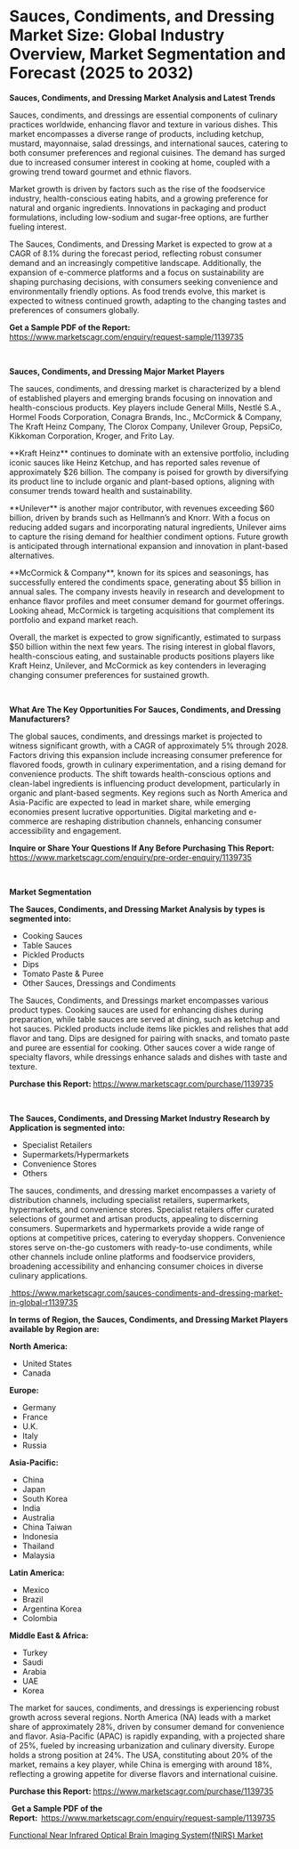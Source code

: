 <p><h1>Sauces, Condiments, and Dressing Market Size: Global Industry Overview, Market Segmentation and Forecast (2025 to 2032)</h1></p><p><strong>Sauces, Condiments, and Dressing Market Analysis and Latest Trends</strong></p>
<p><p>Sauces, condiments, and dressings are essential components of culinary practices worldwide, enhancing flavor and texture in various dishes. This market encompasses a diverse range of products, including ketchup, mustard, mayonnaise, salad dressings, and international sauces, catering to both consumer preferences and regional cuisines. The demand has surged due to increased consumer interest in cooking at home, coupled with a growing trend toward gourmet and ethnic flavors.</p><p>Market growth is driven by factors such as the rise of the foodservice industry, health-conscious eating habits, and a growing preference for natural and organic ingredients. Innovations in packaging and product formulations, including low-sodium and sugar-free options, are further fueling interest. </p><p>The Sauces, Condiments, and Dressing Market is expected to grow at a CAGR of 8.1% during the forecast period, reflecting robust consumer demand and an increasingly competitive landscape. Additionally, the expansion of e-commerce platforms and a focus on sustainability are shaping purchasing decisions, with consumers seeking convenience and environmentally friendly options. As food trends evolve, this market is expected to witness continued growth, adapting to the changing tastes and preferences of consumers globally.</p></p>
<p><strong>Get a Sample PDF of the Report:&nbsp;</strong> <a href="https://www.marketscagr.com/enquiry/request-sample/1139735?utm_campaign=2384&utm_medium=2&utm_source=Github&utm_content=ia&utm_term=25032025&utm_id=sauces-condiments-and-dressing">https://www.marketscagr.com/enquiry/request-sample/1139735</a></p>
<p>&nbsp;</p>
<p><strong>Sauces, Condiments, and Dressing Major Market Players</strong></p>
<p><p>The sauces, condiments, and dressing market is characterized by a blend of established players and emerging brands focusing on innovation and health-conscious products. Key players include General Mills, Nestlé S.A., Hormel Foods Corporation, Conagra Brands, Inc., McCormick & Company, The Kraft Heinz Company, The Clorox Company, Unilever Group, PepsiCo, Kikkoman Corporation, Kroger, and Frito Lay.</p><p>**Kraft Heinz** continues to dominate with an extensive portfolio, including iconic sauces like Heinz Ketchup, and has reported sales revenue of approximately $26 billion. The company is poised for growth by diversifying its product line to include organic and plant-based options, aligning with consumer trends toward health and sustainability.</p><p>**Unilever** is another major contributor, with revenues exceeding $60 billion, driven by brands such as Hellmann’s and Knorr. With a focus on reducing added sugars and incorporating natural ingredients, Unilever aims to capture the rising demand for healthier condiment options. Future growth is anticipated through international expansion and innovation in plant-based alternatives.</p><p>**McCormick & Company**, known for its spices and seasonings, has successfully entered the condiments space, generating about $5 billion in annual sales. The company invests heavily in research and development to enhance flavor profiles and meet consumer demand for gourmet offerings. Looking ahead, McCormick is targeting acquisitions that complement its portfolio and expand market reach.</p><p>Overall, the market is expected to grow significantly, estimated to surpass $50 billion within the next few years. The rising interest in global flavors, health-conscious eating, and sustainable products positions players like Kraft Heinz, Unilever, and McCormick as key contenders in leveraging changing consumer preferences for sustained growth.</p></p>
<p>&nbsp;</p>
<p><strong>What Are The Key Opportunities For Sauces, Condiments, and Dressing Manufacturers?</strong></p>
<p><p>The global sauces, condiments, and dressings market is projected to witness significant growth, with a CAGR of approximately 5% through 2028. Factors driving this expansion include increasing consumer preference for flavored foods, growth in culinary experimentation, and a rising demand for convenience products. The shift towards health-conscious options and clean-label ingredients is influencing product development, particularly in organic and plant-based segments. Key regions such as North America and Asia-Pacific are expected to lead in market share, while emerging economies present lucrative opportunities. Digital marketing and e-commerce are reshaping distribution channels, enhancing consumer accessibility and engagement.</p></p>
<p><strong>Inquire or Share Your Questions If Any Before Purchasing This Report:</strong> <a href="https://www.marketscagr.com/enquiry/pre-order-enquiry/1139735?utm_campaign=2384&utm_medium=2&utm_source=Github&utm_content=ia&utm_term=25032025&utm_id=sauces-condiments-and-dressing">https://www.marketscagr.com/enquiry/pre-order-enquiry/1139735</a></p>
<p>&nbsp;</p>
<p><strong>Market Segmentation</strong></p>
<p><strong>The Sauces, Condiments, and Dressing Market Analysis by types is segmented into:</strong></p>
<p><ul><li>Cooking Sauces</li><li>Table Sauces</li><li>Pickled Products</li><li>Dips</li><li>Tomato Paste & Puree</li><li>Other Sauces, Dressings and Condiments</li></ul></p>
<p><p>The Sauces, Condiments, and Dressings market encompasses various product types. Cooking sauces are used for enhancing dishes during preparation, while table sauces are served at dining, such as ketchup and hot sauces. Pickled products include items like pickles and relishes that add flavor and tang. Dips are designed for pairing with snacks, and tomato paste and puree are essential for cooking. Other sauces cover a wide range of specialty flavors, while dressings enhance salads and dishes with taste and texture.</p></p>
<p><strong>Purchase this Report:&nbsp;</strong><a href="https://www.marketscagr.com/purchase/1139735?utm_campaign=2384&utm_medium=2&utm_source=Github&utm_content=ia&utm_term=25032025&utm_id=sauces-condiments-and-dressing">https://www.marketscagr.com/purchase/1139735</a></p>
<p>&nbsp;</p>
<p><strong>The Sauces, Condiments, and Dressing Market Industry Research by Application is segmented into:</strong></p>
<p><ul><li>Specialist Retailers</li><li>Supermarkets/Hypermarkets</li><li>Convenience Stores</li><li>Others</li></ul></p>
<p><p>The sauces, condiments, and dressing market encompasses a variety of distribution channels, including specialist retailers, supermarkets, hypermarkets, and convenience stores. Specialist retailers offer curated selections of gourmet and artisan products, appealing to discerning consumers. Supermarkets and hypermarkets provide a wide range of options at competitive prices, catering to everyday shoppers. Convenience stores serve on-the-go customers with ready-to-use condiments, while other channels include online platforms and foodservice providers, broadening accessibility and enhancing consumer choices in diverse culinary applications.</p></p>
<p><a href="https://www.marketscagr.com/sauces-condiments-and-dressing-market-in-global-r1139735?utm_campaign=2384&utm_medium=2&utm_source=Github&utm_content=ia&utm_term=25032025&utm_id=sauces-condiments-and-dressing">&nbsp;https://www.marketscagr.com/sauces-condiments-and-dressing-market-in-global-r1139735</a></p>
<p><strong>In terms of Region, the Sauces, Condiments, and Dressing Market Players available by Region are:</strong></p>
<p>
    <p> <strong> North America: </strong>
        <ul>
            <li>United States</li>
            <li>Canada</li>
        </ul>
        </p> 
    <p> <strong> Europe: </strong>
        <ul>
            <li>Germany</li>
            <li>France</li>
            <li>U.K.</li>
            <li>Italy</li>
            <li>Russia</li>
        </ul>
        </p> 
    <p> <strong> Asia-Pacific: </strong>
        <ul>
            <li>China</li>
            <li>Japan</li>
            <li>South Korea</li>
            <li>India</li>
            <li>Australia</li>
            <li>China Taiwan</li>
            <li>Indonesia</li>
            <li>Thailand</li>
            <li>Malaysia</li>
        </ul>
        </p> 
    <p> <strong> Latin America: </strong>
        <ul>
            <li>Mexico</li>
            <li>Brazil</li>
            <li>Argentina Korea</li>
            <li>Colombia</li>
        </ul>
        </p> 
    <p> <strong> Middle East & Africa: </strong>
        <ul>
            <li>Turkey</li>
            <li>Saudi</li>
            <li>Arabia</li>
            <li>UAE</li>
            <li>Korea</li>
        </ul>
    </p>
    </p>
<p><p>The market for sauces, condiments, and dressings is experiencing robust growth across several regions. North America (NA) leads with a market share of approximately 28%, driven by consumer demand for convenience and flavor. Asia-Pacific (APAC) is rapidly expanding, with a projected share of 25%, fueled by increasing urbanization and culinary diversity. Europe holds a strong position at 24%. The USA, constituting about 20% of the market, remains a key player, while China is emerging with around 18%, reflecting a growing appetite for diverse flavors and international cuisine.</p></p>
<p><strong>Purchase this Report: </strong><a href="https://www.marketscagr.com/purchase/1139735?utm_campaign=2384&utm_medium=2&utm_source=Github&utm_content=ia&utm_term=25032025&utm_id=sauces-condiments-and-dressing">https://www.marketscagr.com/purchase/1139735</a></p>
<p>&nbsp;<strong>Get a Sample PDF of the Report:&nbsp;&nbsp;</strong><a href="https://www.marketscagr.com/enquiry/request-sample/1139735?utm_campaign=2384&utm_medium=2&utm_source=Github&utm_content=ia&utm_term=25032025&utm_id=sauces-condiments-and-dressing">https://www.marketscagr.com/enquiry/request-sample/1139735</a></p>
<p><strong></strong></p>
<p><p><a href="https://github.com/shondapmbau/Market-Research-Report-List-1/blob/main/functional-near-infrared-optical-brain-imaging-systemfnirs-market.md?utm_campaign=2384&utm_medium=2&utm_source=Github&utm_content=ia&utm_term=25032025&utm_id=sauces-condiments-and-dressing">Functional Near Infrared Optical Brain Imaging System(fNIRS) Market</a></p></p>